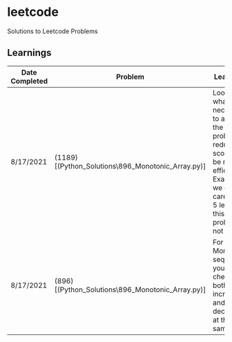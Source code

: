 # leetcode

Solutions to Leetcode Problems

## Learnings

| Date Completed | Problem                                           | Learnings                                                                                                                                                           |
| -------------- | ------------------------------------------------- | ------------------------------------------------------------------------------------------------------------------------------------------------------------------- |
| 8/17/2021      | (1189)[(Python_Solutions\896_Monotonic_Array.py)] | Look at what is necessary to answer the problem to reduce the scope to be more efficient. <br /> Example: we only care about 5 letters in this problem, not all 26. |
| 8/17/2021      | (896)[(Python_Solutions\896_Monotonic_Array.py)]  | For a Monotonic sequence, you can check for both increasing and decreasing at the same time                                                                         |
